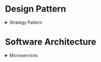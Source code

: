 # Design Pattern

<details>
  <summary>Strategy Pattern</summary>

  Pada proyek ini, saya menerapkan _strategy pattern_. Saya menerapkan _pattern_ tersebut karena saya merasa _pattern_ tersebut cocok untuk kebutuhan saya pada proyek ini. Saya membutuhkan sebuah _pattern_ yang dapat mengakomodasi kebutuhan untuk membagi algoritma suatu task ke dalam beberapa tipe sesuai kebutuhannya. Dalam proyek ini, saya mengerjakan bagian kupon. Kupon memiliki kebutuhan algoritma penggunaan (pemotongan terhadap harga) yang bermacam-macam sesuai jenis kuponnya. Sebagai contoh, terdapat kupon yang menerapkan diskon dalam bentuk persentase, ada juga yang menerapkannya dalma bentuk potongan harga. Oleh karena itu, penggunaan _pattern_ ini akan mempermudah pembagian algoritmanya. Hal ini dapat dilakukan dengan sesederhana memilih class algoritma yang mengimplementasikan abstraksi algoritmanya. Ketika perlu menambah jenis algoritma pun, saya hanya perlu menambahkan kelas baru ke dalam program.

  Referensi: https://refactoring.guru/design-patterns/strategy
  
</details>

# Software Architecture

<details>
  <summary>Microservices</summary>

  _software architecture_ adalah perencanaan struktur, konsep, interaksi, serta berbagai hal lain yang berhubungan dalam pengembangan _software_. Dalam pemilihan jenis arsitekturnya, terdapat banyak aspek yang harus diperhatikan. Aspek-aspek tersebut dapat berupa aspek yang bersifat teknis maupun non-teknis. Contoh aspek yang bersifat teknis adalah fungsionalitas program, kompleksitas aplikasi, skalabilitas, dan keamanan. Di sisi lain, aspek nonteknis di antaranya adalah kemampuan tim dan ketersediaany sumber daya, baik dalam bentuk waktu, anggaran, dan sumber daya lainnya. Dengan demikian, dapat dikatakan bahwa pemilihan arsitektur tersebut sangat bergantung pada kondisi proyek yang dijalankan.
  
  Dalam proyek ini, terdapat setidaknya beberapa aspek yang perlu diperhatikan dalam memilih tipe arsitekturnya. Beberapa aspek tersebut di antaranya adalah sebagai berikut.

  1. Kewajiban tugas untuk menerapkan pemisahan aplikasi menjadi aplikasi-aplikasi yang lebih kecil
  2. Kemampuan tim yang terbatas dan berbeda-beda setiap individunya
  3. Kesibukan antar anggota tim yang berbeda

  Melihat setidaknya tiga hal di atas, dapat diambil kesimpulan bahwa diperlukan aristektur perangkat lunak yang dapat membagi aplikasi menjadi aplikasi-aplikasi yang lebih kecil dan dapat berdiri sendiri. Hal ini diperlukan agar jika salah satu bagian (mungkin karena ada anggota tim yang tidak mampu menyelesaikan bagiannya atau ada faktor lainnya) tidak berjalan, bagian lain masih mampu berjalan sendiri. Selain itu, diperlukan cara agar dalam pembagiannya terdapat seminimal mungkin dependensi antar bagian. Hal ini diperlukan, selain untuk memastikan bagian lain bekerja (jika ada yang tidak), juga untuk memberikan ruang berkembang untuk bagian aplikasi yang sudah mapan terlebih dahulu (misalnya sudah ada anggota yang bagiannya cukup baik, ia dapat mengembangkan bagiannya sendiri). Melihat kebutuhan-kebutuhan di atas, akhirnya dipilihlah **_MICROSERVICES ARCHITECTURE_** sebagai _software architecture_ pada proyek ini. 

  _Microservices architecture_ adalah pendekatan di mana aplikasi dikembangkan sebagai layanan-layanan kecil yang dapat berdiri sendiri. Setiap layanan tersebut, nantinya akan berkomunikasi melalui protokol komunikasi seperti REST API dan gRPC. Hal ini memberikan keuntungan seperti skalabilitas yang dapat diatur secara independe sesuai kebutuhan, pengembangan yang cepat karena tim dapat bekerja secara terpisah, tiap layanan dapat dikembangkan dengan teknologi sesuai kebutuhan, serta toleransi terhadap kegagalan yang lebih baik (jika satu layanan gagal, layanan lain masih bisa berdiri sendiri).

  Dalam menerapkan _Microservices architecture_, kami membagi aplikasi kami ke dalam beberapa bagian sebagai berikut. 
  - Dasboard admin + kelola (Fathan)
  - Keranjang, checkout + riwayat (Ilham)
  - Lihat daftar buku + melihat detail buku (Bimo)
  - Authentication + profile (Fadhil)
  - Landing page + kupon (Zaidan)
    
  Dengan demikian, tiap anggota memiliki pembagian tugas yang seimbang dan dapat dikerjakan secara terpisah. Meskipun demikian, tetap diperlukan komunikasi antar anggota kelompok, misalnya ketika integrasi tiap layanan menjadi sebuat aplikasi yang utuh.
  
</details>

